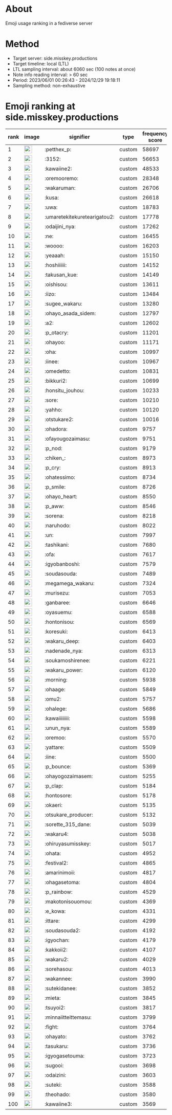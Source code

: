 # About
Emoji usage ranking in a fediverse server

# Method
- Target server: side.misskey.productions
- Target timeline: local (LTL)
- LTL sampling interval: about 6060 sec (100 notes at once)
- Note info reading interval: > 60 sec
- Period: 2023/06/01 00:26:43 - 2024/12/29 19:18:11 
- Sampling method: non-exhaustive

# Emoji ranking at side.misskey.productions

|rank|image|signifier|type|frequency score|
|----|----|----|----|----|
|1|<img height="24" src="https://side.misskey.productions/emoji/petthex_p.webp">|:petthex_p:|custom|58697|
|2|<img height="24" src="https://side.misskey.productions/emoji/3152.webp">|:3152:|custom|56653|
|3|<img height="24" src="https://side.misskey.productions/emoji/kawaiine2.webp">|:kawaiine2:|custom|48533|
|4|<img height="24" src="https://side.misskey.productions/emoji/oremooremo.webp">|:oremooremo:|custom|28348|
|5|<img height="24" src="https://side.misskey.productions/emoji/wakaruman.webp">|:wakaruman:|custom|26706|
|6|<img height="24" src="https://side.misskey.productions/emoji/kusa.webp">|:kusa:|custom|26618|
|7|<img height="24" src="https://side.misskey.productions/emoji/uwa.webp">|:uwa:|custom|18783|
|8|<img height="24" src="https://side.misskey.productions/emoji/umaretekitekuretearigatou2.webp">|:umaretekitekuretearigatou2:|custom|17778|
|9|<img height="24" src="https://side.misskey.productions/emoji/odaijini_nya.webp">|:odaijini_nya:|custom|17262|
|10|<img height="24" src="https://side.misskey.productions/emoji/ne.webp">|:ne:|custom|16455|
|11|<img height="24" src="https://side.misskey.productions/emoji/woooo.webp">|:woooo:|custom|16203|
|12|<img height="24" src="https://side.misskey.productions/emoji/yeaaah.webp">|:yeaaah:|custom|15150|
|13|<img height="24" src="https://side.misskey.productions/emoji/hoshiiiiii.webp">|:hoshiiiiii:|custom|14152|
|14|<img height="24" src="https://side.misskey.productions/emoji/takusan_kue.webp">|:takusan_kue:|custom|14149|
|15|<img height="24" src="https://side.misskey.productions/emoji/oishisou.webp">|:oishisou:|custom|13611|
|16|<img height="24" src="https://side.misskey.productions/emoji/iizo.webp">|:iizo:|custom|13484|
|17|<img height="24" src="https://side.misskey.productions/emoji/sugee_wakaru.webp">|:sugee_wakaru:|custom|13280|
|18|<img height="24" src="https://side.misskey.productions/emoji/ohayo_asada_sidem.webp">|:ohayo_asada_sidem:|custom|12797|
|19|<img height="24" src="https://side.misskey.productions/emoji/a2.webp">|:a2:|custom|12602|
|20|<img height="24" src="https://side.misskey.productions/emoji/p_otacry.webp">|:p_otacry:|custom|11201|
|21|<img height="24" src="https://side.misskey.productions/emoji/ohayoo.webp">|:ohayoo:|custom|11171|
|22|<img height="24" src="https://side.misskey.productions/emoji/oha.webp">|:oha:|custom|10997|
|23|<img height="24" src="https://side.misskey.productions/emoji/iinee.webp">|:iinee:|custom|10967|
|24|<img height="24" src="https://side.misskey.productions/emoji/omedetto.webp">|:omedetto:|custom|10831|
|25|<img height="24" src="https://side.misskey.productions/emoji/bikkuri2.webp">|:bikkuri2:|custom|10699|
|26|<img height="24" src="https://side.misskey.productions/emoji/honsitu_jouhou.webp">|:honsitu_jouhou:|custom|10233|
|27|<img height="24" src="https://side.misskey.productions/emoji/sore.webp">|:sore:|custom|10210|
|28|<img height="24" src="https://side.misskey.productions/emoji/yahho.webp">|:yahho:|custom|10120|
|29|<img height="24" src="https://side.misskey.productions/emoji/otstukare2.webp">|:otstukare2:|custom|10016|
|30|<img height="24" src="https://side.misskey.productions/emoji/ohadora.webp">|:ohadora:|custom|9757|
|31|<img height="24" src="https://side.misskey.productions/emoji/ofayougozaimasu.webp">|:ofayougozaimasu:|custom|9751|
|32|<img height="24" src="https://side.misskey.productions/emoji/p_nod.webp">|:p_nod:|custom|9179|
|33|<img height="24" src="https://side.misskey.productions/emoji/chiken_.webp">|:chiken_:|custom|8973|
|34|<img height="24" src="https://side.misskey.productions/emoji/p_cry.webp">|:p_cry:|custom|8913|
|35|<img height="24" src="https://side.misskey.productions/emoji/ohatessimo.webp">|:ohatessimo:|custom|8734|
|36|<img height="24" src="https://side.misskey.productions/emoji/p_smile.webp">|:p_smile:|custom|8726|
|37|<img height="24" src="https://side.misskey.productions/emoji/ohayo_heart.webp">|:ohayo_heart:|custom|8550|
|38|<img height="24" src="https://side.misskey.productions/emoji/p_aww.webp">|:p_aww:|custom|8546|
|39|<img height="24" src="https://side.misskey.productions/emoji/sorena.webp">|:sorena:|custom|8218|
|40|<img height="24" src="https://side.misskey.productions/emoji/naruhodo.webp">|:naruhodo:|custom|8022|
|41|<img height="24" src="https://side.misskey.productions/emoji/un.webp">|:un:|custom|7997|
|42|<img height="24" src="https://side.misskey.productions/emoji/tashikani.webp">|:tashikani:|custom|7680|
|43|<img height="24" src="https://side.misskey.productions/emoji/ofa.webp">|:ofa:|custom|7617|
|44|<img height="24" src="https://side.misskey.productions/emoji/igyobanboshi.webp">|:igyobanboshi:|custom|7579|
|45|<img height="24" src="https://side.misskey.productions/emoji/soudasouda.webp">|:soudasouda:|custom|7489|
|46|<img height="24" src="https://side.misskey.productions/emoji/megamega_wakaru.webp">|:megamega_wakaru:|custom|7324|
|47|<img height="24" src="https://side.misskey.productions/emoji/murisezu.webp">|:murisezu:|custom|7053|
|48|<img height="24" src="https://side.misskey.productions/emoji/ganbaree.webp">|:ganbaree:|custom|6646|
|49|<img height="24" src="https://side.misskey.productions/emoji/oyasuemu.webp">|:oyasuemu:|custom|6588|
|50|<img height="24" src="https://side.misskey.productions/emoji/hontonisou.webp">|:hontonisou:|custom|6569|
|51|<img height="24" src="https://side.misskey.productions/emoji/koresuki.webp">|:koresuki:|custom|6413|
|52|<img height="24" src="https://side.misskey.productions/emoji/wakaru_deep.webp">|:wakaru_deep:|custom|6403|
|53|<img height="24" src="https://side.misskey.productions/emoji/nadenade_nya.webp">|:nadenade_nya:|custom|6313|
|54|<img height="24" src="https://side.misskey.productions/emoji/soukamoshirenee.webp">|:soukamoshirenee:|custom|6221|
|55|<img height="24" src="https://side.misskey.productions/emoji/wakaru_power.webp">|:wakaru_power:|custom|6120|
|56|<img height="24" src="https://side.misskey.productions/emoji/morning.webp">|:morning:|custom|5938|
|57|<img height="24" src="https://side.misskey.productions/emoji/ohaage.webp">|:ohaage:|custom|5849|
|58|<img height="24" src="https://side.misskey.productions/emoji/omu2.webp">|:omu2:|custom|5757|
|59|<img height="24" src="https://side.misskey.productions/emoji/ohalege.webp">|:ohalege:|custom|5686|
|60|<img height="24" src="https://side.misskey.productions/emoji/kawaiiiiiiii.webp">|:kawaiiiiiiii:|custom|5598|
|61|<img height="24" src="https://side.misskey.productions/emoji/unun_nya.webp">|:unun_nya:|custom|5589|
|62|<img height="24" src="https://side.misskey.productions/emoji/oremoo.webp">|:oremoo:|custom|5570|
|63|<img height="24" src="https://side.misskey.productions/emoji/yattare.webp">|:yattare:|custom|5509|
|64|<img height="24" src="https://side.misskey.productions/emoji/iine.webp">|:iine:|custom|5500|
|65|<img height="24" src="https://side.misskey.productions/emoji/p_bounce.webp">|:p_bounce:|custom|5369|
|66|<img height="24" src="https://side.misskey.productions/emoji/ohayogozaimasem.webp">|:ohayogozaimasem:|custom|5255|
|67|<img height="24" src="https://side.misskey.productions/emoji/p_clap.webp">|:p_clap:|custom|5184|
|68|<img height="24" src="https://side.misskey.productions/emoji/hontosore.webp">|:hontosore:|custom|5178|
|69|<img height="24" src="https://side.misskey.productions/emoji/okaeri.webp">|:okaeri:|custom|5135|
|70|<img height="24" src="https://side.misskey.productions/emoji/otsukare_producer.webp">|:otsukare_producer:|custom|5132|
|71|<img height="24" src="https://side.misskey.productions/emoji/sorette_315_dane.webp">|:sorette_315_dane:|custom|5039|
|72|<img height="24" src="https://side.misskey.productions/emoji/wakaru4.webp">|:wakaru4:|custom|5038|
|73|<img height="24" src="https://side.misskey.productions/emoji/ohiruyasumisskey.webp">|:ohiruyasumisskey:|custom|5017|
|74|<img height="24" src="https://side.misskey.productions/emoji/ohata.webp">|:ohata:|custom|4952|
|75|<img height="24" src="https://side.misskey.productions/emoji/festival2.webp">|:festival2:|custom|4865|
|76|<img height="24" src="https://side.misskey.productions/emoji/amarinimoii.webp">|:amarinimoii:|custom|4817|
|77|<img height="24" src="https://side.misskey.productions/emoji/ohagasetoma.webp">|:ohagasetoma:|custom|4804|
|78|<img height="24" src="https://side.misskey.productions/emoji/p_rainbow.webp">|:p_rainbow:|custom|4529|
|79|<img height="24" src="https://side.misskey.productions/emoji/makotonisouomou.webp">|:makotonisouomou:|custom|4369|
|80|<img height="24" src="https://side.misskey.productions/emoji/e_kowa.webp">|:e_kowa:|custom|4331|
|81|<img height="24" src="https://side.misskey.productions/emoji/ittare.webp">|:ittare:|custom|4299|
|82|<img height="24" src="https://side.misskey.productions/emoji/soudasouda2.webp">|:soudasouda2:|custom|4192|
|83|<img height="24" src="https://side.misskey.productions/emoji/igyochan.webp">|:igyochan:|custom|4179|
|84|<img height="24" src="https://side.misskey.productions/emoji/kakkoii2.webp">|:kakkoii2:|custom|4107|
|85|<img height="24" src="https://side.misskey.productions/emoji/wakaru2.webp">|:wakaru2:|custom|4029|
|86|<img height="24" src="https://side.misskey.productions/emoji/sorehasou.webp">|:sorehasou:|custom|4013|
|87|<img height="24" src="https://side.misskey.productions/emoji/wakannee.webp">|:wakannee:|custom|3990|
|88|<img height="24" src="https://side.misskey.productions/emoji/sutekidanee.webp">|:sutekidanee:|custom|3852|
|89|<img height="24" src="https://side.misskey.productions/emoji/mieta.webp">|:mieta:|custom|3845|
|90|<img height="24" src="https://side.misskey.productions/emoji/tsuyoi2.webp">|:tsuyoi2:|custom|3817|
|91|<img height="24" src="https://side.misskey.productions/emoji/minnaiitteittemasu.webp">|:minnaiitteittemasu:|custom|3799|
|92|<img height="24" src="https://side.misskey.productions/emoji/fight.webp">|:fight:|custom|3764|
|93|<img height="24" src="https://side.misskey.productions/emoji/ohayato.webp">|:ohayato:|custom|3762|
|94|<img height="24" src="https://side.misskey.productions/emoji/tasukaru.webp">|:tasukaru:|custom|3736|
|95|<img height="24" src="https://side.misskey.productions/emoji/igyogasetouma.webp">|:igyogasetouma:|custom|3723|
|96|<img height="24" src="https://side.misskey.productions/emoji/sugooi.webp">|:sugooi:|custom|3698|
|97|<img height="24" src="https://side.misskey.productions/emoji/odaizini.webp">|:odaizini:|custom|3603|
|98|<img height="24" src="https://side.misskey.productions/emoji/suteki.webp">|:suteki:|custom|3588|
|99|<img height="24" src="https://side.misskey.productions/emoji/theohado.webp">|:theohado:|custom|3580|
|100|<img height="24" src="https://side.misskey.productions/emoji/kawaiine3.webp">|:kawaiine3:|custom|3569|
